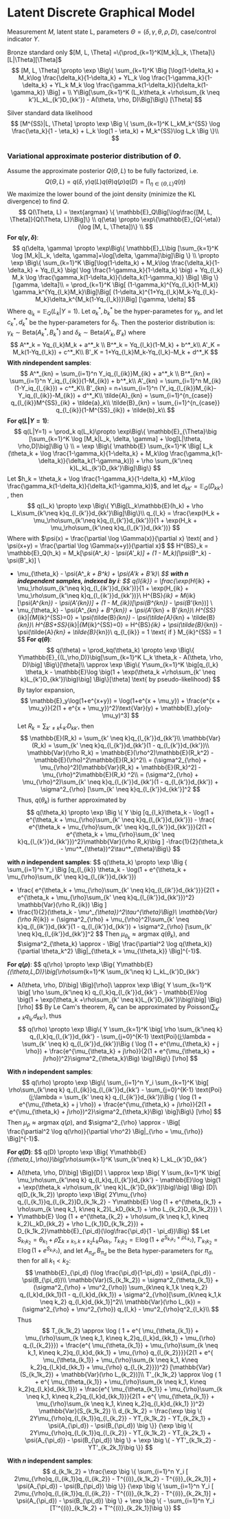# Latent Discrete Graphical Model

Measurement $M$, latent state L, parameters  $\Theta = (\delta, \gamma, \theta, \rho, D)$, case/control indicator $Y$.

Bronze standard only  $[M, L, \Theta] =\{\prod_{k=1}^K[M_k|L_k, \Theta]\} [L|\Theta][\Theta]$
$$
[M, L, \Theta] \propto \exp \Big\{ \sum_{k=1}^K \Big [\log(1-\delta_k) + M_k\log \frac{\delta_k}{1-\delta_k} + YL_k \log \frac{1-\gamma_k}{1-\delta_k} + YL_k M_k \log \frac{\gamma_k(1-\delta_k)}{\delta_k(1-\gamma_k)} \Big] + \\
Y\Big[\sum_{k=1}^K (L_k\theta_k +\rho\sum_{k \neq k'}L_kL_{k'}D_{kk'}) - A(\theta, \rho, D)\Big]\Big\} [\Theta]
$$

Silver standard data likelihood 
$$
[M^{SS}|L, \Theta] \propto \exp \Big \{ \sum_{k=1}^K L_kM_k^{SS} \log \frac{\eta_k}{1 - \eta_k} + L_k \log(1 - \eta_k) + M_k^{SS}\log L_k \Big \}\\
$$

### Variational approximate posterior distribution of $\Theta$.

Assume the approximate posterior $Q(\Theta, L)$ to be fully factorized, i.e.
$$
Q(\Theta, L) = q(\delta, \gamma)q(L)q(\theta)q(\rho)q(D) = \prod_{\eta \in \{\Theta, L\}}q(\eta)
$$
We maximize the lower bound of the joint density (minimize the KL divergence) to find $Q$.
$$
Q(\Theta, L) = \text{argmax} \{ \mathbb{E}_Q\Big[\log\frac{[M, L, \Theta]}{Q(\Theta, L)}\Big]\} \\
q(\eta) \propto \exp\{\mathbb{E}_{Q(-\eta)}(\log [M, L, \Theta])\} \\
$$
__For q$(\gamma, \delta)$__:
$$
q(\delta, \gamma) \propto \exp\Big\{ \mathbb{E}_L\big [\sum_{k=1}^K \log [M_k|L_k, \delta, \gamma]+\log[\delta, \gamma]\big]\Big \} \\
\propto \exp \Big\{ \sum_{k=1}^K \Big[\log(1-\delta_k) + M_k\log \frac{\delta_k}{1-\delta_k} +
Yq_{l_k} \big( \log \frac{1-\gamma_k}{1-\delta_k} \big) +
Yq_{l_k} M_k \log \frac{\gamma_k(1-\delta_k)}{\delta_k(1-\gamma_k)} \Big] \Big \}[\gamma, \delta]\\
= \prod_{k=1}^K \Big[ (1-\gamma_k)^{Yq_{l_k}(1-M_k)} \gamma_k^{Yq_{l_k}M_k}\Big]\Big[ (1-\delta_k)^{1+Yq_{l_k}M_k-Yq_{l_k}-M_k}\delta_k^{M_k(1-Yq_{l_k})}\Big] [\gamma, \delta]
$$
Where $q_{l_k} = \mathbb{E}_Q(L_k|Y=1)$. Let $a_{k}^*,b_{k}^*$ be the hyper-parametes for $\gamma_k$, and let $c^*_k,d^*_k$ be the hyper-parameters for $\delta_k$. Then the posterior distribution is: $\gamma_k \sim \text{Beta}(A^*_k, B^*_k)$ and $\delta_k \sim \text{Beta}(A'_k, B'_k)$ where
$$
A^*_k = Yq_{l_k}M_k + a^*_k \\
B^*_k = Yq_{l_k}(1-M_k) + b^*_k\\
A'_K = M_k(1-Yq_{l_k}) + c^*_K\\
B'_K = 1+Yq_{l_k}M_k-Yq_{l_k}-M_k + d^*_K
$$
**With $n​$ independent samples**:
$$
A^*_{kn} = \sum_{i=1}^n Y_iq_{l_{ik}}M_{ik} + a^*_k \\
B^*_{kn} = \sum_{i=1}^n Y_iq_{l_{ik}}(1-M_{ik}) + b^*_k\\
A'_{kn} = \sum_{i=1}^n M_{ik}(1-Y_iq_{l_{ik}}) + c^*_K\\
B'_{kn} = n+\sum_{i=1}^n (Y_iq_{l_{ik}}M_{ik}-Y_iq_{l_{ik}}-M_{ik}) + d^*_K\\
\tilde{A}_{kn} = \sum_{i=1}^{n_{case}} q_{l_{ik}}M^{SS}_{ik} + \tilde{a}_k\\
\tilde{B}_{kn} = \sum_{i=1}^{n_{case}} q_{l_{ik}}(1-M^{SS}_{ik}) + \tilde{b}_k\\
$$
__For $q(L|Y=1)$__:
$$
q(L|Y=1) = \prod_k q(L_k)\propto \exp\Big\{ \mathbb{E}_{\Theta}\big [\sum_{k=1}^K \log [M_k|L_k, \delta, \gamma] +
\log[L|\theta, \rho,D]\big]\Big \} \\
= \exp \Big\{ \mathbb{E} \sum_{k=1}^K \Big[ L_k (\theta_k + \log \frac{1-\gamma_k}{1-\delta_k} +
M_k\log \frac{\gamma_k(1-\delta_k)}{\delta_k(1-\gamma_k)}) + \rho \sum_{k'\neq k}L_kL_{k'}D_{kk'}\Big]\Big\}
$$
Let $h_k = \theta_k + \log \frac{1-\gamma_k}{1-\delta_k} +M_k\log \frac{\gamma_k(1-\delta_k)}{\delta_k(1-\gamma_k)}​$, and let $d_{kk'} = \mathbb{E}_Q(D_{kk'})​$, then
$$
q(L_k) \propto \exp \Big\{ Y\Big[L_k\mathbb{E}(h_k) + \rho L_k\sum_{k'\neq k}q_{l_{k'}}d_{kk'}\Big]\Big\}\\
q_{l_k} = \frac{\exp(H_k + \mu_\rho\sum_{k'\neq k}q_{l_{k'}}d_{kk'})}{1 + \exp(H_k + \mu_\rho\sum_{k'\neq k}q_{l_{k'}}d_{kk'})}
$$
Where with $\psi(x) = \frac{\partial \log \Gamma(x)}{\partial x} \text{ and } \psi(x+y) = \frac{\partial \log \Gamma(x+y)}{\partial x}​$
$$
H^{BS}_k = \mathbb{E}_Q(h_k) =  M_k[\psi(A^*_k) - \psi(A'_k)] + (1 - M_k)[\psi(B^*_k) - \psi(B'_k)] \\
+ \mu_{\theta_k} - \psi(A^*_k + B^*_k) + \psi(A'_k + B'_k)\\
$$
**with $n$ independent samples, indexed by $i$**:
$$
q_{l_{ik}} = \frac{\exp(H_{ik} + \mu_\rho\sum_{k'\neq k}q_{l_{ik'}}d_{kk'})}{1 +
\exp(H_{ik} + \mu_\rho\sum_{k'\neq k}q_{l_{ik'}}d_{kk'})}\\
H^{BS}_{ik} =  M_{ik}[\psi(A^*_{kn}) - \psi(A'_{kn})] + (1 - M_{ik})[\psi(B^*_{kn}) - \psi(B'_{kn})] \\
+ \mu_{\theta_k} - \psi(A^*_{kn} + B^*_{kn}) + \psi(A'_{kn} + B'_{kn})\\
H^{SS}_{ik}|_{M_{ik}^{SS}=0} = \psi(\tilde{B}_{kn}) - \psi(\tilde{A}_{kn} + \tilde{B}_{kn})\\
H^{BS+SS}_{ik}|_{M_{ik}^{SS}=0} = H^{BS}_{ik} + \psi(\tilde{B}_{kn}) - \psi(\tilde{A}_{kn} + \tilde{B}_{kn})\\
q_{l_{ik}} = 1 \text{ if } M_{ik}^{SS} = 1
$$
__For $q(\theta)​$__:
$$
q(\theta) = \prod_kq(\theta_k) \propto \exp \Big\{ Y\mathbb{E}_{(L,\rho,D)}\big[\sum_{k=1}^K L_k \theta_k - A(\theta, \rho, D)\big] \Big\}[\theta]\\
\approx \exp \Big\{ Y\sum_{k=1}^K \big[q_{l_k} \theta_k -
\mathbb{E}\log \big(1 + \exp(\theta_k +\rho\sum_{k' \neq k}L_{k'}D_{kk'})\big)\big] \Big\}[\theta] 
\text{ by pseudo-likelihood}
$$
By taylor expansion, 
$$
\mathbb{E}_y\log(1+e^{x+y}) = \log(1+e^{x + \mu_y}) +
\frac{e^{x + \mu_y}}{2(1 + e^{x + \mu_y})^2}\text{Var}(y) + \mathbb{E}_y[o(y-\mu_y)^3]
$$
Let $R_k = \sum_{k' \neq k}L_{k'}D_{kk'}$, then 
$$
\mathbb{E}(R_k) = \sum_{k' \neq k}q_{l_{k'}}d_{kk'}\\
\mathbb{Var}(R_k) = \sum_{k' \neq k}q_{l_{k'}}d_{kk'}(1 - q_{l_{k'}}d_{kk'})\\
\mathbb{Var}(\rho R_k) = \mathbb{E}(\rho^2)\mathbb{E}(R_k^2) - \mathbb{E}(\rho)^2\mathbb{E}(R_k)^2\\
= (\sigma^2_{\rho} +  \mu_{\rho}^2)[\mathbb{Var}(R_k)  +  \mathbb{E}(R_k)^2] - \mu_{\rho}^2\mathbb{E}(R_k) ^2\\
= (\sigma^2_{\rho} +  \mu_{\rho}^2)\sum_{k' \neq k}q_{l_{k'}}d_{kk'}(1 - q_{l_{k'}}d_{kk'}) +
\sigma^2_{\rho} [\sum_{k' \neq k}q_{l_{k'}}d_{kk'}]^2
$$
Thus, $q(\theta_k)$ is further approximated by
$$
q(\theta_k) \propto \exp \Big \{ Y \big [q_{l_k}\theta_k - \log(1 + e^{\theta_k + \mu_{\rho}\sum_{k' \neq k}q_{l_{k'}}d_{kk'}}) - 
\frac{ e^{\theta_k + \mu_{\rho}\sum_{k' \neq k}q_{l_{k'}}d_{kk'}}}{2(1 + e^{\theta_k + \mu_{\rho}\sum_{k' \neq k}q_{l_{k'}}d_{kk'}})^2}\mathbb{Var}(\rho R_k)\big ] -\frac{1}{2}(\theta_k - \mu^*_{\theta})^2\tau^*_{\theta}\Big\}
$$


**with $n$ independent samples**:
$$
q(\theta_k) \propto \exp \Big \{ \sum_{i=1}^n Y_i \Big [q_{l_{ik}} \theta_k - 
\log(1 + e^{\theta_k + \mu_{\rho}\sum_{k' \neq k}q_{l_{ik'}}d_{kk'}}) 
- \frac{ e^{\theta_k + \mu_{\rho}\sum_{k' \neq k}q_{l_{ik'}}d_{kk'}}}{2(1 + e^{\theta_k + 
\mu_{\rho}\sum_{k' \neq k}q_{l_{ik'}}d_{kk'}})^2} \mathbb{Var}(\rho R_{ik}) \Big ]
- \frac{1}{2}(\theta_k - \mu^*_{\theta})^2\tau^*_{\theta}\Big\}\\
\mathbb{Var}(\rho R_{ik}) = (\sigma^2_{\rho} +  \mu_{\rho}^2)\sum_{k' \neq k}q_{l_{ik'}}d_{kk'}(1 - q_{l_{ik'}}d_{kk'}) +
\sigma^2_{\rho} [\sum_{k' \neq k}q_{l_{ik'}}d_{kk'}]^2
$$
Then $\mu_{\theta_k} \approx \text{argmax}\ q(\theta_k)$, and $\sigma^2_{\theta_k} \approx - \Big[ \frac{\partial^2 \log q(\theta_k)}{\partial \theta_k^2} \Big|_{\theta_k = \mu_{\theta_k}} \Big]^{-1}$.



__For $q(\rho)$__:
$$
q(\rho) \propto \exp \Big\{ Y\mathbb{E}_{(\theta,L,D)}\big[\rho\sum_{k=1}^K \sum_{k'\neq k} L_kL_{k'}D_{kk'}
- A(\theta, \rho, D)\big] \Big\}[\rho]\\
\approx  \exp \Big\{ Y \sum_{k=1}^K \big[ \rho \sum_{k'\neq k} q_{l_k}q_{l_{k'}}d_{kk'} -
\mathbb{E}\log \big(1 + \exp(\theta_k +\rho\sum_{k' \neq k}L_{k'}D_{kk'})\big)\big] \Big\} [\rho]
$$
By Le Cam's theorem, $R_k$ can be approximated by Poisson$(\sum_{k' \neq k} q_{l_{k'}}d_{kk'})$, thus
$$
q(\rho) \propto \exp \Big\{ Y \sum_{k=1}^K \big[ \rho \sum_{k'\neq k} q_{l_k}q_{l_{k'}}d_{kk'} -
\sum_{j=0}^{K-1} \text{Poi}(j;\lambda = \sum_{k' \neq k} q_{l_{k'}}d_{kk'})\Big ( \log (1 + e^{\mu_{\theta_k} + j \rho}) +
\frac{e^{\mu_{\theta_k} + j\rho}}{2(1 + e^{\mu_{\theta_k} + j\rho})^2}\sigma^2_{\theta_k}\Big) \big]\Big\} [\rho]
$$


**With $n$ independent samples**:
$$
q(\rho) \propto \exp \Big\{ \sum_{i=1}^n Y_i \sum_{k=1}^K \big[ \rho\sum_{k'\neq k} q_{l_{ik}}q_{l_{ik'}}d_{kk'} -
\sum_{j=0}^{K-1} \text{Poi}(j;\lambda = \sum_{k' \neq k} q_{l_{ik'}}d_{kk'})\Big ( \log (1 + e^{\mu_{\theta_k} + j \rho}) +
\frac{e^{\mu_{\theta_k} + j\rho}}{2(1 + e^{\mu_{\theta_k} + j\rho})^2}\sigma^2_{\theta_k}\Big) \big]\Big\} [\rho]
$$
Then $\mu_{\rho} \approx \text{argmax}\ q(\rho)$, and $\sigma^2_{\rho} \approx - \Big[ \frac{\partial^2 \log q(\rho)}{\partial \rho^2} \Big|_{\rho = \mu_{\rho}} \Big]^{-1}$.



__For $q(D)$__:
$$
q(D) \propto \exp \Big\{ Y\mathbb{E}_{(\theta,L,\rho)}\big[\rho\sum_{k=1}^K \sum_{k'\neq k} L_kL_{k'}D_{kk'}
- A(\theta, \rho, D)\big] \Big\}[D] \\
\approx  \exp \Big\{ Y \sum_{k=1}^K \big[ \mu_\rho\sum_{k'\neq k} q_{l_k}q_{l_{k'}}d_{kk'} -
\mathbb{E}\log \big(1 + \exp(\theta_k +\rho\sum_{k' \neq k}L_{k'}D_{kk'})\big)\big] \Big\} [D]\\
q(D_{k_1k_2}) \propto \exp \Big\{ 2Y\mu_{\rho} q_{l_{k_1}}q_{l_{k_2}}D_{k_1k_2} -
Y\mathbb{E} \log (1 + e^{\theta_{k_1} + \rho\sum_{k \neq k_1, k\neq k_2}L_kD_{kk_1} + \rho L_{k_2}D_{k_1k_2}}) \\
- Y\mathbb{E} \log (1 + e^{\theta_{k_2} + \rho\sum_{k \neq k_1, k\neq k_2}L_kD_{kk_2} + \rho L_{k_1}D_{k_1k_2}}) +
D_{k_1k_2}\mathbb{E}_{\pi_d}(\log\frac{\pi_d}{1 - \pi_d})\Big\}
$$
Let $S_{k_1k_2} = \theta_{k_1} + \rho\sum_{k \neq k_1, k\neq k_2}L_kD_{kk_1}$, $T_{k_1k_2} = \mathbb{E} \log ( 1 + e^{S_{k_1k_2} + \rho L_{k_2}}), T'_{k_1k_2} = \mathbb{E} \log ( 1 + e^{S_{k_1k_2}})$, and let $A_{\pi_d}, B_{\pi_d}$ be the Beta hyper-parameters for $\pi_d$, then for all $k_1 < k_2$:
$$
\mathbb{E}_{\pi_d} (\log \frac{\pi_d}{1-\pi_d}) = \psi(A_{\pi_d}) - \psi(B_{\pi_d})\\
\mathbb{Var}(S_{k_1k_2}) = \sigma^2_{\theta_{k_1}} + (\sigma^2_{\rho} + \mu^2_{\rho})
\sum_{k\neq k_1,k \neq k_2} q_{l_k}d_{kk_1}(1 - q_{l_k}d_{kk_1}) +
\sigma^2_{\rho}[\sum_{k\neq k_1,k \neq k_2} q_{l_k}d_{kk_1}]^2\\
\mathbb{Var}(\rho L_{k}) =  (\sigma^2_{\rho} + \mu^2_{\rho}) q_{l_k} - \mu^2_{\rho}q^2_{l_k}\\
$$
Thus
$$
T_{k_1k_2} \approx \log ( 1 + e^{ \mu_{\theta_{k_1}} + \mu_{\rho}\sum_{k \neq k_1, k\neq k_2}q_{l_k}d_{kk_1} +
\mu_{\rho} q_{l_{k_2}}}) + \frac{e^{ \mu_{\theta_{k_1}} + \mu_{\rho}\sum_{k \neq k_1, k\neq k_2}q_{l_k}d_{kk_1} +
\mu_{\rho} q_{l_{k_2}}}}{2(1 + e^{ \mu_{\theta_{k_1}} + \mu_{\rho}\sum_{k \neq k_1, k\neq k_2}q_{l_k}d_{kk_1} +
\mu_{\rho} q_{l_{k_2}}})^2} [\mathbb{Var}(S_{k_1k_2}) + \mathbb{Var}(\rho L_{k_2})]\\
T'_{k_1k_2} \approx \log ( 1 + e^{ \mu_{\theta_{k_1}} + \mu_{\rho}\sum_{k \neq k_1, k\neq k_2}q_{l_k}d_{kk_1}}) +
\frac{e^{ \mu_{\theta_{k_1}} + \mu_{\rho}\sum_{k \neq k_1, k\neq k_2}q_{l_k}d_{kk_1}}}{2(1 + e^{ \mu_{\theta_{k_1}} +
\mu_{\rho}\sum_{k \neq k_1, k\neq k_2}q_{l_k}d_{kk_1} })^2} \mathbb{Var}(S_{k_1k_2}) \\
d_{k_1k_2} = \frac{\exp \big \{ 2Y\mu_{\rho}q_{l_{k_1}}q_{l_{k_2}} - YT_{k_1k_2} -
YT_{k_2k_1} + \psi(A_{\pi_d}) - \psi(B_{\pi_d}) \big \}}
{\exp \big \{ 2Y\mu_{\rho}q_{l_{k_1}}q_{l_{k_2}} - YT_{k_1k_2} -
YT_{k_2k_1} + \psi(A_{\pi_d}) - \psi(B_{\pi_d}) \big \} +
\exp \big \{  - YT'_{k_1k_2} - YT'_{k_2k_1}\big \}}
$$


**With $n$ independent samples**:
$$
d_{k_1k_2} = \frac{\exp \big \{ \sum_{i=1}^n Y_i [ 2\mu_{\rho}q_{l_{ik_1}}q_{l_{ik_2}} - T^{(i)}_{k_1k_2} -
T^{(i)}_{k_2k_1}] + \psi(A_{\pi_d}) - \psi(B_{\pi_d}) \big \}}
{\exp \big \{ \sum_{i=1}^n Y_i [ 2\mu_{\rho}q_{l_{ik_1}}q_{l_{ik_2}} - T^{(i)}_{k_1k_2} -
T^{(i)}_{k_2k_1}] + \psi(A_{\pi_d}) - \psi(B_{\pi_d}) \big \} +
\exp \big \{  - \sum_{i=1}^n Y_i [T'^{(i)}_{k_1k_2} + T'^{(i)}_{k_2k_1}]\big \}}
$$








